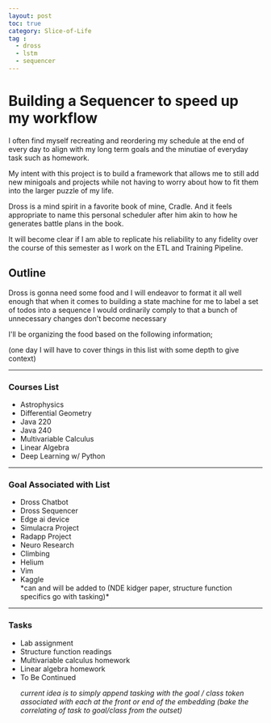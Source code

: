 ```yaml
---
layout: post
toc: true
category: Slice-of-Life
tag :
  - dross
  - lstm
  - sequencer
---
```


# Building a Sequencer to speed up my workflow

I often find myself recreating and reordering my schedule at the end of every
day to align with my long term goals and the minutiae of everyday task such as
homework.

My intent with this project is to build a framework that allows me to still
add new minigoals and projects while not having to worry about how to fit them
into the larger puzzle of my life.

Dross is a mind spirit in a favorite book of mine, Cradle. And it feels appropriate
to name this personal scheduler after him akin to how he generates battle plans
in the book.

It will become clear if I am able to replicate his reliability to any fidelity 
over the course of this semester as I work on the ETL and Training Pipeline.

## Outline ##

Dross is gonna need some food and I will endeavor to format it all well enough
that when it comes to building a state machine for me to label a set of todos
into a sequence I would ordinarily comply to that a bunch of unnecessary changes
don't become necessary

I'll be organizing the food based on the following information;

(one day I will have to cover things in this list with some depth to give context)

___

### Courses List ###
<ul>
<li>Astrophysics</li>
<li>Differential Geometry</li>
<li>Java 220</li>
<li>Java 240</li>
<li>Multivariable Calculus</li>
<li>Linear Algebra</li>
<li>Deep Learning w/ Python</li>
</ul>

___

### Goal Associated with List ###
<ul>
<li>Dross Chatbot</li>
<li>Dross Sequencer</li>
<li>Edge ai device</li>
<li>Simulacra Project</li>
<li>Radapp Project</li>
<li>Neuro Research</li>
<li>Climbing</li>
<li>Helium</li>
<li>Vim</li>
<li>Kaggle</li>
*can and will be added to (NDE kidger paper, structure function specifics go with tasking)* 
</ul>

___

### Tasks ###
<ul>
<li>Lab assignment</li>
<li>Structure function readings</li>
<li>Multivariable calculus homework</li>
<li>Linear algebra homework</li>
<li>To Be Continued</li> 

*current idea is to simply append tasking with the goal / class token associated with each at the front or end of the embedding (bake the correlating of task to goal/class from the outset)* 
</ul>

